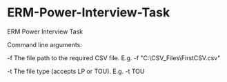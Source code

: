 # ERM-Power-Interview-Task
ERM Power Interview Task


Command line arguments:

-f      The file path to the required CSV file. E.g. -f "C:\CSV_Files\FirstCSV.csv"

-t      The file type (accepts LP or TOU). E.g. -t TOU

